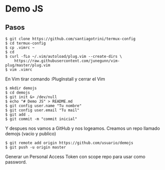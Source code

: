 # Demo JS

## Pasos

```shell
$ git clone https://github.com/santiagotrini/termux-config
$ cd termux-config
$ cp .vimrc ~
$ cd
$ curl -fLo ~/.vim/autoload/plug.vim --create-dirs \
    https://raw.githubusercontent.com/junegunn/vim-plug/master/plug.vim
$ vim .vimrc
```

En Vim  tirar comando :PlugInstall y cerrar el Vim

```shell
$ mkdir demojs
$ cd demojs
$ git init &> /dev/null
$ echo "# Demo JS" > README.md
$ git config user.name "Tu nombre"
$ git config user.email "Tu mail"
$ git add .
$ git commit -m "commit inicial"
```

Y despues nos vamos a GitHub y nos logeamos.
Creamos un repo llamado demojs (vacio y publico)

```shell
$ git remote add origin https://github.com/usuario/demojs
$ git push -u origin master
```

Generar un Personal Access Token con scope repo para usar como password.
